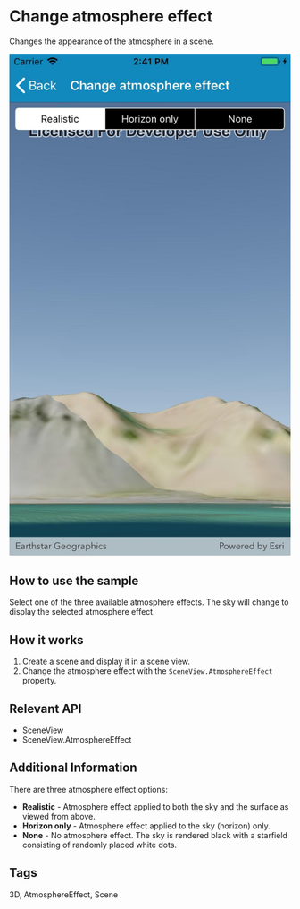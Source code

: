 ﻿# Change atmosphere effect

Changes the appearance of the atmosphere in a scene.

![Image](ChangeAtmosphereEffect.jpg)

## How to use the sample

Select one of the three available atmosphere effects. The sky will change to display the selected atmosphere effect.

## How it works

1. Create a scene and display it in a scene view.
2. Change the atmosphere effect with the `SceneView.AtmosphereEffect` property.
 
## Relevant API

* SceneView
* SceneView.AtmosphereEffect


## Additional Information

There are three atmosphere effect options:

- **Realistic** - Atmosphere effect applied to both the sky and the surface as viewed from above. 
- **Horizon only** - Atmosphere effect applied to the sky (horizon) only.
- **None** - No atmosphere effect. The sky is rendered black with a starfield consisting of randomly placed white dots.

## Tags

3D, AtmosphereEffect, Scene